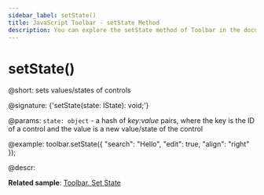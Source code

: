 ```yaml
---
sidebar_label: setState()
title: JavaScript Toolbar - setState Method 
description: You can explore the setState method of Toolbar in the documentation of the DHTMLX JavaScript UI library. Browse developer guides and API reference, try out code examples and live demos, and download a free 30-day evaluation version of DHTMLX Suite 7.
---
```


# setState()

@short: sets values/states of controls

@signature: {'setState(state: IState): void;'}

@params:
`state: object` - a hash of <i>key:value</i> pairs, where the key is the ID of a control and the value is a new value/state of the control

@example:
toolbar.setState({
    "search": "Hello",
    "edit": true,
    "align": "right"
});

@descr:

**Related sample**: [Toolbar. Set State](https://snippet.dhtmlx.com/h34uh1dr)

[comment]: # (@related: toolbar/common_methods.md#settinggetting-values-and-states)
